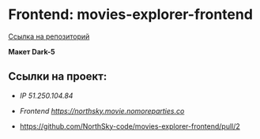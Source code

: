 # **Frontend: movies-explorer-frontend**

[Ссылка на репозиторий](https://github.com/NorthSky-code/movies-explorer-frontend.git)

**Макет Dark-5**

## **Ссылки на проект:**

*  *IP  51.250.104.84*

*  *Frontend https://northsky.movie.nomoreparties.co*

*  https://github.com/NorthSky-code/movies-explorer-frontend/pull/2